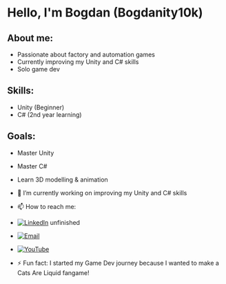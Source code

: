 # Hello, I'm Bogdan (Bogdanity10k)

## About me:
- Passionate about factory and automation games
- Currently improving my Unity and C# skills
- Solo game dev

## Skills:
- Unity (Beginner)
- C# (2nd year learning)

## Goals:
- Master Unity
- Master C#
- Learn 3D modelling & animation

- 🔭 I’m currently working on improving my Unity and C# skills

- 📫 How to reach me:
- [![LinkedIn](https://img.shields.io/badge/LinkedIn-darkblue?logo=linkedin)](https://linkedin.com/in/yourprofile)  unfinished
- [![Email](https://img.shields.io/badge/Email-white?logo=gmail)](mailto:b.stanisavljevic.dev@gmail.com)  
- [![YouTube](https://img.shields.io/badge/YouTube-darkred?logo=youtube)]([https://www.youtube.com/@Bogdanity10kGameDev])

- ⚡ Fun fact: I started my Game Dev journey because I wanted to make a Cats Are Liquid fangame!
